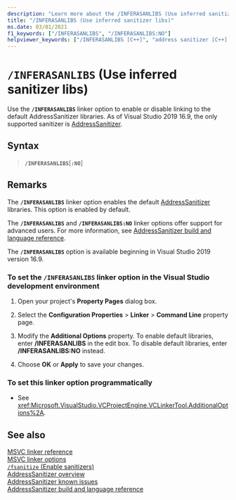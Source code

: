 ```yaml
---
description: "Learn more about the /INFERASANLIBS (Use inferred sanitizer libs) linker option"
title: "/INFERASANLIBS (Use inferred sanitizer libs)"
ms.date: 03/01/2021
f1_keywords: ["/INFERASANLIBS", "/INFERASANLIBS:NO"]
helpviewer_keywords: ["/INFERASANLIBS [C++]", "address sanitizer [C++] linker option"]
---
```

# `/INFERASANLIBS` (Use inferred sanitizer libs)

Use the **`/INFERASANLIBS`** linker option to enable or disable linking to the default AddressSanitizer libraries. As of Visual Studio 2019 16.9, the only supported sanitizer is [AddressSanitizer](../../sanitizers/asan.md).

## Syntax

> **`/INFERASANLIBS`**\[**`:NO`**]

## Remarks

The **`/INFERASANLIBS`** linker option enables the default [AddressSanitizer](../../sanitizers/asan.md) libraries. This option is enabled by default.

The **`/INFERASANLIBS`** and **`/INFERASANLIBS:NO`** linker options offer support for advanced users. For more information, see [AddressSanitizer build and language reference](../../sanitizers/asan-building.md).

The **`/INFERASANLIBS`** option is available beginning in Visual Studio 2019 version 16.9.

### To set the **`/INFERASANLIBS`** linker option in the Visual Studio development environment

1. Open your project's **Property Pages** dialog box.

1. Select the **Configuration Properties** > **Linker** > **Command Line** property page.

1. Modify the **Additional Options** property. To enable default libraries, enter **/INFERASANLIBS** in the edit box. To disable default libraries, enter **/INFERASANLIBS:NO** instead.

1. Choose **OK** or **Apply** to save your changes.

### To set this linker option programmatically

- See <xref:Microsoft.VisualStudio.VCProjectEngine.VCLinkerTool.AdditionalOptions%2A>.

## See also

[MSVC linker reference](linking.md)\
[MSVC linker options](linker-options.md)\
[`/fsanitize` (Enable sanitizers)](./fsanitize.md)\
[AddressSanitizer overview](../../sanitizers/asan.md)\
[AddressSanitizer known issues](../../sanitizers/asan-known-issues.md)\
[AddressSanitizer build and language reference](../../sanitizers/asan-building.md)
